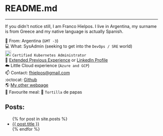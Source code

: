 # README.md
***
If you didn't notice still, I am Franco Hielpos. I live in Argentina, my surname is from Greece and my native language is actually Spanish.

:round_pushpin:  From: Argentina (`GMT -3`) <br>
:computer: What: SysAdmin (seeking to get into the `DevOps / SRE` world)<br>
<img src="https://raw.githubusercontent.com/buildkite/emojis/master/img-buildkite-64/kubernetes.png" width="20" height="20" alt="kubernetes"/> `Certified Kubernetes Administrator`<br>
:wrench: [Extended Previous Experience](https://github.com/fhielpos/fhielpos/blob/master/EXPERIENCE.md) or [LinkedIn Profile](https://linkedin.com/in/hielposfranco)<br>
:cloud: Little Cloud experience (`Azure and GCP`)<br>
:mailbox: Contact: [fhielpos@gmail.com](mailto:fhielpos@gmail.com)<br>
:octocat: [Github](https://github.com/fhielpos)<br>
:earth_americas: [My other webpage](https://culpeo.blog)<br>
:pizza: Favourite meal: :potato: `Tortilla` de papas <br>

## Posts:
<ul>
  {% for post in site.posts %}
    <li>
      <a href="{{ post.url }}">{{ post.title }}</a>
    </li>
  {% endfor %}
</ul>
